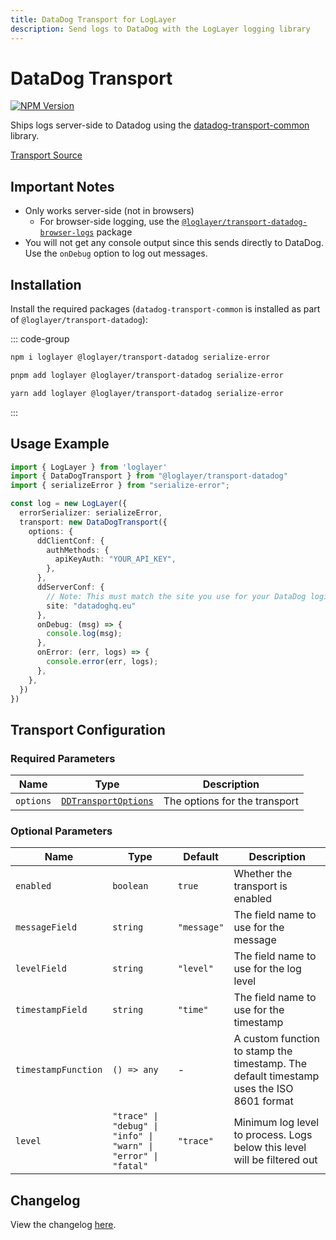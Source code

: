 ```yaml
---
title: DataDog Transport for LogLayer
description: Send logs to DataDog with the LogLayer logging library
---
```


# DataDog Transport <Badge type="tip" text="Server" />

[![NPM Version](https://img.shields.io/npm/v/%40loglayer%2Ftransport-datadog)](https://www.npmjs.com/package/@loglayer/transport-datadog)

Ships logs server-side to Datadog using the [datadog-transport-common](https://www.npmjs.com/package/datadog-transport-common) library.

[Transport Source](https://github.com/loglayer/loglayer/tree/master/packages/transports/datadog)

## Important Notes

- Only works server-side (not in browsers)
    * For browser-side logging, use the [`@loglayer/transport-datadog-browser-logs`](/transports/datadog-browser-logs) package
- You will not get any console output since this sends directly to DataDog. Use the `onDebug` option to log out messages.

## Installation

Install the required packages (`datadog-transport-common` is installed as part of `@loglayer/transport-datadog`):

::: code-group

```sh [npm]
npm i loglayer @loglayer/transport-datadog serialize-error
```

```sh [pnpm]
pnpm add loglayer @loglayer/transport-datadog serialize-error
```

```sh [yarn]
yarn add loglayer @loglayer/transport-datadog serialize-error
```

:::

## Usage Example

```typescript
import { LogLayer } from 'loglayer'
import { DataDogTransport } from "@loglayer/transport-datadog"
import { serializeError } from "serialize-error";

const log = new LogLayer({
  errorSerializer: serializeError,
  transport: new DataDogTransport({
    options: {
      ddClientConf: {
        authMethods: {
          apiKeyAuth: "YOUR_API_KEY",
        },
      },
      ddServerConf: {
        // Note: This must match the site you use for your DataDog login - See below for more info
        site: "datadoghq.eu"
      },
      onDebug: (msg) => {
        console.log(msg);
      },
      onError: (err, logs) => {
        console.error(err, logs);
      },
    },
  })
})
```

## Transport Configuration

### Required Parameters

| Name | Type                                                                                                                                        | Description |
|------|---------------------------------------------------------------------------------------------------------------------------------------------|-------------|
| `options` | [`DDTransportOptions`](https://github.com/theogravity/datadog-transports/tree/main/packages/datadog-transport-common#configuration-options) | The options for the transport |

### Optional Parameters

| Name | Type | Default | Description |
|------|------|---------|-------------|
| `enabled` | `boolean` | `true` | Whether the transport is enabled |
| `messageField` | `string` | `"message"` | The field name to use for the message |
| `levelField` | `string` | `"level"` | The field name to use for the log level |
| `timestampField` | `string` | `"time"` | The field name to use for the timestamp |
| `timestampFunction` | `() => any` | - | A custom function to stamp the timestamp. The default timestamp uses the ISO 8601 format |
| `level` | `"trace" \| "debug" \| "info" \| "warn" \| "error" \| "fatal"` | `"trace"` | Minimum log level to process. Logs below this level will be filtered out |

## Changelog

View the changelog [here](./changelogs/datadog-changelog.md).